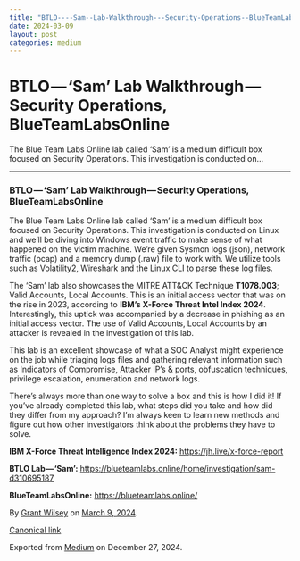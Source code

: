 ```yaml
---
title: "BTLO----Sam--Lab-Walkthrough---Security-Operations--BlueTeamLabsOnline-42834b614979"
date: 2024-03-09
layout: post
categories: medium
---
```



BTLO — ‘Sam’ Lab Walkthrough — Security Operations, BlueTeamLabsOnline
======================================================================


The Blue Team Labs Online lab called ‘Sam’ is a medium difficult box focused on Security Operations. This investigation is conducted on…

---

### BTLO — ‘Sam’ Lab Walkthrough — Security Operations, BlueTeamLabsOnline

The Blue Team Labs Online lab called ‘Sam’ is a medium difficult box focused on Security Operations. This investigation is conducted on Linux and we’ll be diving into Windows event traffic to make sense of what happened on the victim machine. We’re given Sysmon logs (json), network traffic (pcap) and a memory dump (.raw) file to work with. We utilize tools such as Volatility2, Wireshark and the Linux CLI to parse these log files.

The ‘Sam’ lab also showcases the MITRE ATT&CK Technique **T1078.003**; Valid Accounts, Local Accounts. This is an initial access vector that was on the rise in 2023, according to **IBM’s X-Force Threat Intel Index 2024**. Interestingly, this uptick was accompanied by a decrease in phishing as an initial access vector. The use of Valid Accounts, Local Accounts by an attacker is revealed in the investigation of this lab.

This lab is an excellent showcase of what a SOC Analyst might experience on the job while triaging logs files and gathering relevant information such as Indicators of Compromise, Attacker IP’s & ports, obfuscation techniques, privilege escalation, enumeration and network logs.

There’s always more than one way to solve a box and this is how I did it! If you’ve already completed this lab, what steps did you take and how did they differ from my approach? I’m always keen to learn new methods and figure out how other investigators think about the problems they have to solve.

**IBM X-Force Threat Intelligence Index 2024:** <https://jh.live/x-force-report>

**BTLO Lab — ‘Sam’:** <https://blueteamlabs.online/home/investigation/sam-d310695187>

**BlueTeamLabsOnline:** <https://blueteamlabs.online/>



By [Grant Wilsey](https://medium.com/@darkyolks) on [March 9, 2024](https://medium.com/p/42834b614979).

[Canonical link](https://medium.com/@darkyolks/btlo-sam-lab-walkthrough-security-operations-blueteamlabsonline-42834b614979)

Exported from [Medium](https://medium.com) on December 27, 2024.

